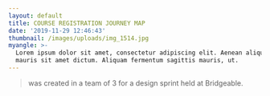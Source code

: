 ```yaml
---
layout: default
title: COURSE REGISTRATION JOURNEY MAP
date: '2019-11-29 12:46:43'
thumbnail: /images/uploads/img_1514.jpg
myangle: >-
  Lorem ipsum dolor sit amet, consectetur adipiscing elit. Aenean aliquam sed
  mauris sit amet dictum. Aliquam fermentum sagittis mauris, ut.
---
```

> was created in a team of 3 for a design sprint held at Bridgeable.

